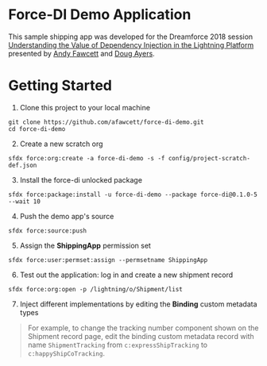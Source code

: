 # Force-DI Demo Application

This sample shipping app was developed for the Dreamforce 2018 session
[Understanding the Value of Dependency Injection in the Lightning Platform](https://success.salesforce.com/sessions?eventId=a1Q3A00001XoCSUUA3#/session/a2q3A000001WZTYQA4)
presented by [Andy Fawcett](https://twitter.com/andyinthecloud) and [Doug Ayers](https://twitter.com/DouglasCAyers).

# Getting Started

1. Clone this project to your local machine

```
git clone https://github.com/afawcett/force-di-demo.git
cd force-di-demo
```

2. Create a new scratch org

```
sfdx force:org:create -a force-di-demo -s -f config/project-scratch-def.json
```

3. Install the force-di unlocked package

```
sfdx force:package:install -u force-di-demo --package force-di@0.1.0-5 --wait 10
```

4. Push the demo app's source

```
sfdx force:source:push
```

5. Assign the **ShippingApp** permission set

```
sfdx force:user:permset:assign --permsetname ShippingApp
```

6. Test out the application: log in and create a new shipment record

```
sfdx force:org:open -p /lightning/o/Shipment/list
```

7. Inject different implementations by editing the **Binding** custom metadata types

> For example, to change the tracking number component shown on the Shipment record page,
> edit the binding custom metadata record with name `ShipmentTracking` from `c:expressShipTracking` to `c:happyShipCoTracking`.